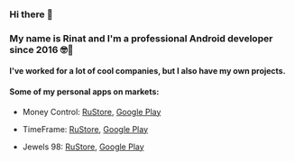 ### Hi there 👋
### My name is Rinat and I'm a professional Android developer since 2016 🤓📱

#### I've worked for a lot of cool companies, but I also have my own projects.
#### Some of my personal apps on markets:

 - Money Control:
[RuStore](https://apps.rustore.ru/app/com.rinatvasilev.money),
[Google Play](https://play.google.com/store/apps/details?id=com.rinatvasilev.money)

 - TimeFrame:
[RuStore](https://apps.rustore.ru/app/com.rinatvasilev.paralleus),
[Google Play](https://play.google.com/store/apps/details?id=com.rinatvasilev.paralleus)

 - Jewels 98:
[RuStore](https://apps.rustore.ru/app/com.rinatvasilev.deepwater),
[Google Play](https://play.google.com/store/apps/details?id=com.rinatvasilev.deepwater)
